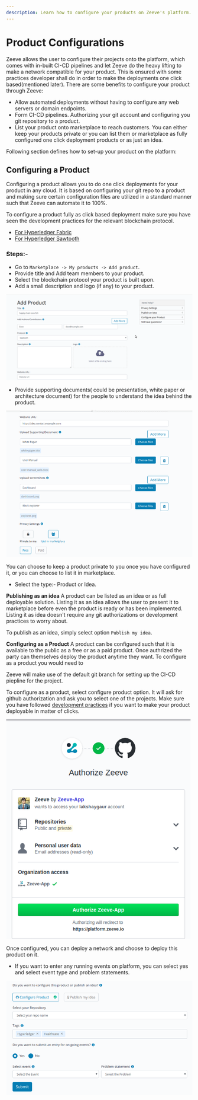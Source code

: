 ```yaml
---
description: Learn how to configure your products on Zeeve's platform. Our documentation provides detailed instructions and resources for setting up and customizing your products to meet your specific needs
---
```


# Product Configurations

Zeeve allows the user to configure their projects onto the platform, which comes with in-built CI-CD pipelines and let Zeeve do the heavy lifting to make a network compatible for your product. This is ensured with some practices developer shall do in order to make the deployments one click based(mentioned later). There are some benefits to configure your product through Zeeve: 

* Allow automated deployments without having to configure any web servers or domain endpoints. 
* Form CI-CD pipelines. Authorizing your git account and configuring you git repository to a product.
* List your product onto marketplace to reach customers. You can either keep your products private or you can list them or marketplace as fully configured one click deployment products or as just an idea.


Following section defines how to set-up your product on the platform:

## Configuring a Product

Configuring a product allows you to do one click deployments for your product in any cloud. It is based on configuring your git repo to a product and making sure certain configuration files are utilized in a standard manner such that Zeeve can automate it to 100%.

To configure a product fully as click based deployment make sure you have seen the development practices for the relevant blockchain protocol.
- [For Hyperledger Fabric](./developmentHLF.md)
- [For Hyperledger Sawtooth](./developmentSawtooth.md)

### Steps:-

* Go to `Marketplace -> My products -> Add product`.
* Provide title and Add team members to your product.
* Select the blockchain protocol your product is built upon.
* Add a small description and logo (if any) to your product.

![Product Upload](./images/product-add-team.gif)

* Provide supporting documents( could be presentation, white paper or architecture document) for the people to understand the idea behind the product.

![](./images/upload_product-2.png)

You can choose to keep a product private to you once you have configured it, or you can choose to list it in marketplace.

* Select the type:- Product or Idea.

**Publishing as an idea**
A product can be listed as an idea or as full deployable solution. Listing it as an idea allows the user to present it to marketplace before even the product is ready or has been implemented. Listing it as idea doesn't require any git authorizations or development practices to worry about.

To publish as an idea, simply select option `Publish my idea`.

**Configuring as a Product**
A product can be configured such that it is available to the public as a free or as a paid product. Once authrized the party can themselves deploy the product anytime they want. To configure as a product you would need to 

Zeeve will make use of the default git branch for setting up the CI-CD piepline for the project.

To configure as a product, select configure product option. It will ask for github authorization and ask you to select one of the projects. Make sure you have followed [development practices](./DevelopmentPractices.md) if you want to make your product deployable in matter of clicks. 

![](./images/github-zeeve.png)

Once configured, you can deploy a network and choose to deploy this product on it.

* If you want to enter any running events on platform, you can select yes and select event type and problem statements.

![](./images/event_selection.png)


